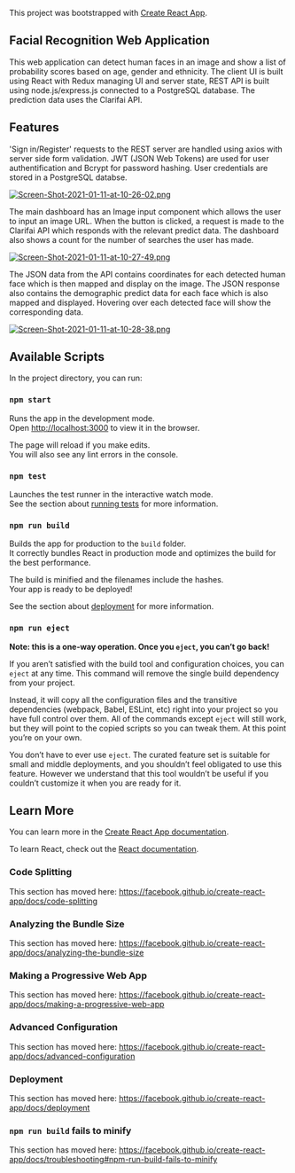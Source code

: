 This project was bootstrapped with [Create React App](https://github.com/facebook/create-react-app).

## Facial Recognition Web Application

This web application can detect human faces in an image and show a list of probability scores based on age, gender and ethnicity. The client UI is built using React with Redux managing UI and server state, REST API is built using node.js/express.js connected to a PostgreSQL database. The prediction data uses the Clarifai API. 

## Features

'Sign in/Register' requests to the REST server are handled using axios with server side form validation. JWT (JSON Web Tokens) are used for user authentification and Bcrypt for password hashing. User credentials are stored in a PostgreSQL databse.

[![Screen-Shot-2021-01-11-at-10-26-02.png](https://i.postimg.cc/qRZSVYBM/Screen-Shot-2021-01-11-at-10-26-02.png)](https://postimg.cc/2bh2n0BP)

The main dashboard has an Image input component which allows the user to input an image URL. When the button is clicked, a request is made to the Clarifai API which responds with the relevant predict data. The dashboard also shows a count for the number of searches the user has made.

[![Screen-Shot-2021-01-11-at-10-27-49.png](https://i.postimg.cc/g0RSxJKR/Screen-Shot-2021-01-11-at-10-27-49.png)](https://postimg.cc/zLzSMq6X)

The JSON data from the API contains coordinates for each detected human face which is then mapped and display on the image. The JSON response also contains the demographic predict data for each face which is also mapped and displayed. Hovering over each detected face will show the corresponding data.

[![Screen-Shot-2021-01-11-at-10-28-38.png](https://i.postimg.cc/YCJ31HnH/Screen-Shot-2021-01-11-at-10-28-38.png)](https://postimg.cc/XrkdbT6H)

## Available Scripts

In the project directory, you can run:

### `npm start`

Runs the app in the development mode.<br />
Open [http://localhost:3000](http://localhost:3000) to view it in the browser.

The page will reload if you make edits.<br />
You will also see any lint errors in the console.

### `npm test`

Launches the test runner in the interactive watch mode.<br />
See the section about [running tests](https://facebook.github.io/create-react-app/docs/running-tests) for more information.

### `npm run build`

Builds the app for production to the `build` folder.<br />
It correctly bundles React in production mode and optimizes the build for the best performance.

The build is minified and the filenames include the hashes.<br />
Your app is ready to be deployed!

See the section about [deployment](https://facebook.github.io/create-react-app/docs/deployment) for more information.

### `npm run eject`

**Note: this is a one-way operation. Once you `eject`, you can’t go back!**

If you aren’t satisfied with the build tool and configuration choices, you can `eject` at any time. This command will remove the single build dependency from your project.

Instead, it will copy all the configuration files and the transitive dependencies (webpack, Babel, ESLint, etc) right into your project so you have full control over them. All of the commands except `eject` will still work, but they will point to the copied scripts so you can tweak them. At this point you’re on your own.

You don’t have to ever use `eject`. The curated feature set is suitable for small and middle deployments, and you shouldn’t feel obligated to use this feature. However we understand that this tool wouldn’t be useful if you couldn’t customize it when you are ready for it.

## Learn More

You can learn more in the [Create React App documentation](https://facebook.github.io/create-react-app/docs/getting-started).

To learn React, check out the [React documentation](https://reactjs.org/).

### Code Splitting

This section has moved here: https://facebook.github.io/create-react-app/docs/code-splitting

### Analyzing the Bundle Size

This section has moved here: https://facebook.github.io/create-react-app/docs/analyzing-the-bundle-size

### Making a Progressive Web App

This section has moved here: https://facebook.github.io/create-react-app/docs/making-a-progressive-web-app

### Advanced Configuration

This section has moved here: https://facebook.github.io/create-react-app/docs/advanced-configuration

### Deployment

This section has moved here: https://facebook.github.io/create-react-app/docs/deployment

### `npm run build` fails to minify

This section has moved here: https://facebook.github.io/create-react-app/docs/troubleshooting#npm-run-build-fails-to-minify
